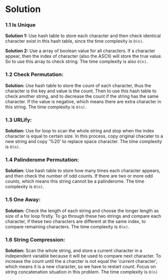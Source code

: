 # Solution
### 1.1 Is Unique

__Solution 1:__ Use hash table to store each character and then check identical character exist in this hash table, since the time complexity is  `O(n)`.

__Solution 2:__ Use a array of boolean value for all characters. If a character appear, then the index of character (also the ASCII) will store the true value. So to use this array to check string. The time complexity is also `O(n)`.

### 1.2 Check Permutation:

__Solution:__ Use hash table to store the count of each character, thus the character is the key and value is the count. Then to use this hash table to check another string, and to decrease the count if the string has the same character. If the value is negative, which means there are extra character in this string. The time complexity is `O(n)`.

### 1.3 URLify:

__Solution:__ Use for loop to scan the whole string and stop when the index character is equal to certain size. In this process, copy original chacater to a new string and copy '%20' to replace space character. The time complexity is `O(n)`.

### 1.4 Palinderome Permutation:

__Solution:__ Use hash table to store how many times each character appears, and then check the number of odd counts. If there are two or more odd counts, which means this string cannot be a palinderome. The time complexity is `O(n)`. 

### 1.5 One Away:

__Solution:__ Check the length of each string and choose the longer length as size of a for loop firstly. To go through these two strings and compare each character, if these two characters are different at the same index, to compare remaining characters. The time complexity is `O(n)`.
### 1.6 String Compression:

__Solution:__ Scan the whole string, and store a current character in a independent variable because it will be used to compare next character. To increase the count until the a charcter is not equal the 'current character', which means it is a new character, so we have to restart count. Focus on string concatenation situation in this problem. The time complexity is `O(n)` 
 
